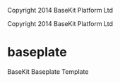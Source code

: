 Copyright 2014 BaseKit Platform Ltd

Copyright 2014 BaseKit Platform Ltd

baseplate
=========

BaseKit Baseplate Template